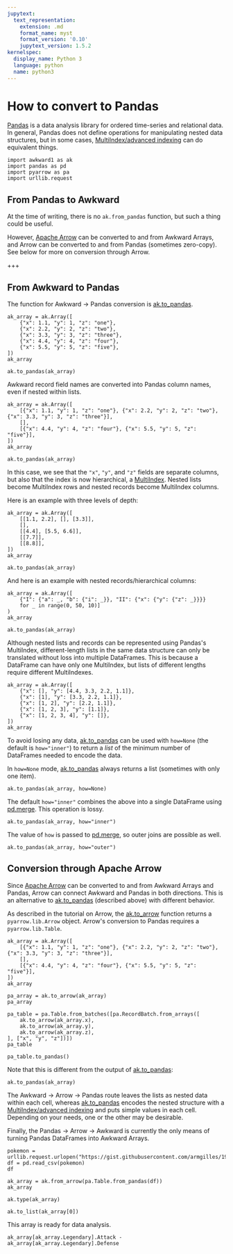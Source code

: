 ```yaml
---
jupytext:
  text_representation:
    extension: .md
    format_name: myst
    format_version: '0.10'
    jupytext_version: 1.5.2
kernelspec:
  display_name: Python 3
  language: python
  name: python3
---
```


How to convert to Pandas
========================

[Pandas](https://pandas.pydata.org/) is a data analysis library for ordered time-series and relational data. In general, Pandas does not define operations for manipulating nested data structures, but in some cases, [MultiIndex/advanced indexing](https://pandas.pydata.org/pandas-docs/stable/user_guide/advanced.html) can do equivalent things.

```{code-cell} ipython3
import awkward1 as ak
import pandas as pd
import pyarrow as pa
import urllib.request
```

From Pandas to Awkward
----------------------

At the time of writing, there is no `ak.from_pandas` function, but such a thing could be useful.

However, [Apache Arrow](https://arrow.apache.org/) can be converted to and from Awkward Arrays, and Arrow can be converted to and from Pandas (sometimes zero-copy). See below for more on conversion through Arrow.

+++

From Awkward to Pandas
----------------------

The function for Awkward → Pandas conversion is [ak.to_pandas](https://awkward-array.readthedocs.io/en/latest/_auto/ak.to_pandas.html).

```{code-cell} ipython3
ak_array = ak.Array([
    {"x": 1.1, "y": 1, "z": "one"},
    {"x": 2.2, "y": 2, "z": "two"},
    {"x": 3.3, "y": 3, "z": "three"},
    {"x": 4.4, "y": 4, "z": "four"},
    {"x": 5.5, "y": 5, "z": "five"},
])
ak_array
```

```{code-cell} ipython3
ak.to_pandas(ak_array)
```

Awkward record field names are converted into Pandas column names, even if nested within lists.

```{code-cell} ipython3
ak_array = ak.Array([
    [{"x": 1.1, "y": 1, "z": "one"}, {"x": 2.2, "y": 2, "z": "two"}, {"x": 3.3, "y": 3, "z": "three"}],
    [],
    [{"x": 4.4, "y": 4, "z": "four"}, {"x": 5.5, "y": 5, "z": "five"}],
])
ak_array
```

```{code-cell} ipython3
ak.to_pandas(ak_array)
```

In this case, we see that the `"x"`, `"y"`, and `"z"` fields are separate columns, but also that the index is now hierarchical, a [MultiIndex](https://pandas.pydata.org/pandas-docs/stable/reference/api/pandas.MultiIndex.html). Nested lists become MultiIndex rows and nested records become MultiIndex columns.

Here is an example with three levels of depth:

```{code-cell} ipython3
ak_array = ak.Array([
    [[1.1, 2.2], [], [3.3]],
    [],
    [[4.4], [5.5, 6.6]],
    [[7.7]],
    [[8.8]],
])
ak_array
```

```{code-cell} ipython3
ak.to_pandas(ak_array)
```

And here is an example with nested records/hierarchical columns:

```{code-cell} ipython3
ak_array = ak.Array([
    {"I": {"a": _, "b": {"i": _}}, "II": {"x": {"y": {"z": _}}}}
    for _ in range(0, 50, 10)]
)
ak_array
```

```{code-cell} ipython3
ak.to_pandas(ak_array)
```

Although nested lists and records can be represented using Pandas's MultiIndex, different-length lists in the same data structure can only be translated without loss into multiple DataFrames. This is because a DataFrame can have only one MultiIndex, but lists of different lengths require different MultiIndexes.

```{code-cell} ipython3
ak_array = ak.Array([
    {"x": [], "y": [4.4, 3.3, 2.2, 1.1]},
    {"x": [1], "y": [3.3, 2.2, 1.1]},
    {"x": [1, 2], "y": [2.2, 1.1]},
    {"x": [1, 2, 3], "y": [1.1]},
    {"x": [1, 2, 3, 4], "y": []},
])
ak_array
```

To avoid losing any data, [ak.to_pandas](https://awkward-array.readthedocs.io/en/latest/_auto/ak.to_pandas.html) can be used with `how=None` (the default is `how="inner"`) to return a _list_ of the minimum number of DataFrames needed to encode the data.

In `how=None` mode, [ak.to_pandas](https://awkward-array.readthedocs.io/en/latest/_auto/ak.to_pandas.html) always returns a list (sometimes with only one item).

```{code-cell} ipython3
ak.to_pandas(ak_array, how=None)
```

The default `how="inner"` combines the above into a single DataFrame using [pd.merge](https://pandas.pydata.org/pandas-docs/stable/reference/api/pandas.merge.html). This operation is lossy.

```{code-cell} ipython3
ak.to_pandas(ak_array, how="inner")
```

The value of `how` is passed to [pd.merge](https://pandas.pydata.org/pandas-docs/stable/reference/api/pandas.merge.html), so outer joins are possible as well.

```{code-cell} ipython3
ak.to_pandas(ak_array, how="outer")
```

Conversion through Apache Arrow
-------------------------------

Since [Apache Arrow](https://arrow.apache.org/) can be converted to and from Awkward Arrays and Pandas, Arrow can connect Awkward and Pandas in both directions. This is an alternative to [ak.to_pandas](https://awkward-array.readthedocs.io/en/latest/_auto/ak.to_pandas.html) (described above) with different behavior.

As described in the tutorial on Arrow, the [ak.to_arrow](https://awkward-array.readthedocs.io/en/latest/_auto/ak.to_arrow.html) function returns a `pyarrow.lib.Arrow` object. Arrow's conversion to Pandas requires a `pyarrow.lib.Table`.

```{code-cell} ipython3
ak_array = ak.Array([
    [{"x": 1.1, "y": 1, "z": "one"}, {"x": 2.2, "y": 2, "z": "two"}, {"x": 3.3, "y": 3, "z": "three"}],
    [],
    [{"x": 4.4, "y": 4, "z": "four"}, {"x": 5.5, "y": 5, "z": "five"}],
])
ak_array
```

```{code-cell} ipython3
pa_array = ak.to_arrow(ak_array)
pa_array
```

```{code-cell} ipython3
pa_table = pa.Table.from_batches([pa.RecordBatch.from_arrays([
    ak.to_arrow(ak_array.x),
    ak.to_arrow(ak_array.y),
    ak.to_arrow(ak_array.z),
], ["x", "y", "z"])])
pa_table
```

```{code-cell} ipython3
pa_table.to_pandas()
```

Note that this is different from the output of [ak.to_pandas](https://awkward-array.readthedocs.io/en/latest/_auto/ak.to_pandas.html):

```{code-cell} ipython3
ak.to_pandas(ak_array)
```

The Awkward → Arrow → Pandas route leaves the lists as nested data within each cell, whereas [ak.to_pandas](https://awkward-array.readthedocs.io/en/latest/_auto/ak.to_pandas.html) encodes the nested structure with a [MultiIndex/advanced indexing](https://pandas.pydata.org/pandas-docs/stable/user_guide/advanced.html) and puts simple values in each cell. Depending on your needs, one or the other may be desirable.

Finally, the Pandas → Arrow → Awkward is currently the only means of turning Pandas DataFrames into Awkward Arrays.

```{code-cell} ipython3
pokemon = urllib.request.urlopen("https://gist.githubusercontent.com/armgilles/194bcff35001e7eb53a2a8b441e8b2c6/raw/92200bc0a673d5ce2110aaad4544ed6c4010f687/pokemon.csv")
df = pd.read_csv(pokemon)
df
```

```{code-cell} ipython3
ak_array = ak.from_arrow(pa.Table.from_pandas(df))
ak_array
```

```{code-cell} ipython3
ak.type(ak_array)
```

```{code-cell} ipython3
ak.to_list(ak_array[0])
```

This array is ready for data analysis.

```{code-cell} ipython3
ak_array[ak_array.Legendary].Attack - ak_array[ak_array.Legendary].Defense
```
